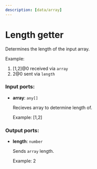 ```yaml
---
description: [data/array]
---
```


# Length getter

Determines the length of the input array.

Example:
1. [1,2]@0 received via `array`
2. 2@0 sent via `length`

### Input ports:

* __array__: `any[]`

    Recieves array to determine length of.
    
    Example:
    [1,2]

### Output ports:

* __length__: `number`

    Sends `array` length.
    
    Example:
    2

